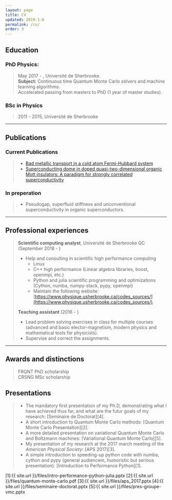 ```yaml
---
layout: page
title: CV
updated: 2019-1-6
permalink: /cv/
order: 3
---
```



## Education

### PhD Physics:

> May 2017  -   , Université de Sherbrooke.  
> **Subject:** Continuous time Quantum Monte Carlo solvers and machine learning algorithms.  
> Accelerated passing from masters to PhD (1 year of master studies).

### BSc in Physics

> 2011 - 2015, Université de Sherbrooke


***

## Publications


### Current Publications

> - [Bad metallic transport in a cold atom Fermi-Hubbard system](http://science.sciencemag.org/content/early/2018/12/05/science.aat4134)  
> - [Superconducting dome in doped quasi-two-dimensional organic Mott insulators: A paradigm for strongly correlated superconductivity](https://journals.aps.org/prb/abstract/10.1103/PhysRevB.92.195112)  

### In preperation 
> - Pseudogap, superfluid stiffness and unconventional superconductivity in organic superconductors.


***

## Professional experiences

> **Scientific computing analyst**, Université de Sherbrooke QC (September 2018 - )  
>    - Help and consulting in scientific high performance computing  
>        - Linux  
>        - C++ high performance (Linear algebra libraries, boost, openmpi, etc.)  
>        - Python and julia scientific programming and optimizations (Cython, numba, numpy-stack, pypy, openmpi)  
>        - Maintain the following website: [https://www.physique.usherbrooke.ca/codes_sources/](https://www.physique.usherbrooke.ca/codes_sources/).
>
> **Teaching assistant** (2016 - )  
>    - Lead problem solving exercises in class for multiple courses (advanced and basic elector-magnetism, modern physics and mathematical tools for physicists).  
>    - Supervise and correct the assignments.  

***

## Awards and distinctions

> FRQNT PhD scholarship  
> CRSNG MSc scholarship

## Presentations

> - The mandatory first presentation of my Ph.D, demonstrating what I have achieved thus far, and what are the futur goals of my research: [Seminaire de Doctorat][4].
> - A short introduction to Quantum Monte Carlo methods: [Quantum Monte Carlo Presentation][2].
> - A more detailed presentation on variational Quantum Monte Carlo and Boltzmann machines: [Variational Quantum Monte Carlo][5].
> - My presentation of my research at the 2017 march meeting of the *American Physical Society*: [APS 2017][3].
> - A simple introduction to speeding-up python code with numba, cython and pypy (general audiencem, humoristic but serious presentation): 
[Introduction to Performance Python][1].



[1]:{{ site.url }}/files/intro-performance-python-julia.pptx
[2]:{{ site.url }}/files/quantum-monte-carlo.pdf
[3]:{{ site.url }}/files/aps_2017.pptx
[4]:{{ site.url }}/files/seminaire-doctorat.pptx
[5]:{{ site.url }}/files/pres-groupe-vmc.pptx




